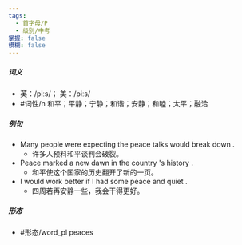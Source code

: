 ```yaml
---
tags:
  - 首字母/P
  - 级别/中考
掌握: false
模糊: false
---
```

##### 词义
- 英：/piːs/； 美：/piːs/
- #词性/n  和平；平静；宁静；和谐；安静；和睦；太平；融洽
##### 例句
- Many people were expecting the peace talks would break down .
	- 许多人预料和平谈判会破裂。
- Peace marked a new dawn in the country 's history .
	- 和平使这个国家的历史翻开了新的一页。
- I would work better if I had some peace and quiet .
	- 四周若再安静一些，我会干得更好。
##### 形态
- #形态/word_pl peaces
